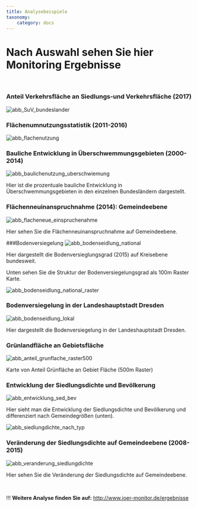 ```yaml
---
title: Analysebeispiele
taxonomy:
    category: docs
---
```




# Nach Auswahl sehen Sie hier Monitoring Ergebnisse

<br/>

### Anteil Verkehrsfläche an Siedlungs-und Verkehrsfläche (2017)

![abb_SuV_bundeslander](abb_SuV_bundeslander.png)


### Flächenumnutzungsstatistik (2011-2016)

![abb_flachenutzung](abb_flachenutzung.png)

### Bauliche Entwicklung in Überschwemmungsgebieten (2000-2014)

![abb_baulichenutzung_uberschwiemung](abb_baulichenutzung_uberschwiemung.png)

Hier ist die prozentuale bauliche Entwicklung in Überschwemmungsgebieten in den einzelnen Bundesländern dargestellt.



### Flächenneuinanspruchnahme (2014): Gemeindeebene
![abb_flacheneue_einspruchenahme](abb_flacheneue_einspruchenahme.png)

Hier sehen Sie die Flächenneuinanspruchnahme auf Gemeindeebene.


###Bodenversiegelung
![abb_bodenseidlung_national](abb_bodenseidlung_national.png)


Hier dargestellt die Bodenversieglungsgrad (2015) auf Kreisebene bundesweit.

Unten sehen Sie die Struktur der Bodenversiegelungsgrad als 100m Raster Karte.

![abb_bodenseidlung_national_raster](abb_bodenseidlung_national_raster.png)



### Bodenversiegelung in der Landeshauptstadt Dresden
![abb_bodenseidlung_lokal](abb_bodenseidlung_lokal.png)



Hier dargestellt die Bodenversiegelung in der Landeshauptstadt Dresden.


### Grünlandfläche an Gebietsfläche
![abb_anteil_grunflache_raster500](abb_anteil_grunflache_raster500.png)

Karte von Anteil Grünfläche an Gebiet Fläche (500m Raster)


### Entwicklung der Siedlungsdichte und Bevölkerung
![abb_entwicklung_sed_bev](abb_entwicklung_sed_bev.png)

Hier sieht man die Entwicklung der Siedlungsdichte und Bevölkerung und differenziert nach Gemeindegrößen (unten).


![abb_siedlungdichte_nach_typ](abb_siedlungdichte_nach_typ.png)


### Veränderung der Siedlungsdichte auf Gemeindeebene (2008-2015)
![abb_veranderung_siedlungdichte](abb_veranderung_siedlungdichte.png)

Hier sehen Sie die Veränderung der Siedlungsdichte auf Gemeindeebene.

<br/>

!!! **Weitere Analyse finden Sie auf:**  http://www.ioer-monitor.de/ergebnisse
